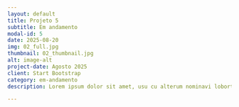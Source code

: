 ```yaml
---
layout: default
title: Projeto 5
subtitle: Em andamento
modal-id: 5
date: 2025-08-20
img: 02_full.jpg
thumbnail: 02_thumbnail.jpg
alt: image-alt
project-date: Agosto 2025
client: Start Bootstrap
category: em-andamento
description: Lorem ipsum dolor sit amet, usu cu alterum nominavi lobortis. At duo novum diceret. Tantas apeirian vix et, usu sanctus postulant inciderint ut, populo diceret necessitatibus in vim. Cu eum dicam feugiat noluisse.

---
```

